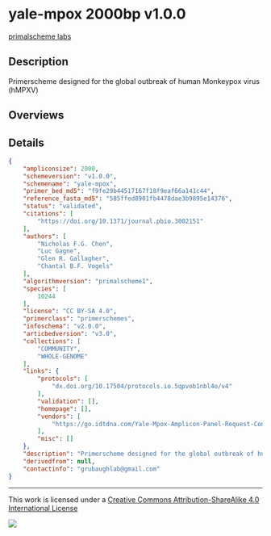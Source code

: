 # yale-mpox 2000bp v1.0.0

[primalscheme labs](https://labs.primalscheme.com/detail/yale-mpox/2000/v1.0.0)

## Description

Primerscheme designed for the global outbreak of human Monkeypox virus (hMPXV)

## Overviews

## Details

```json
{
    "ampliconsize": 2000,
    "schemeversion": "v1.0.0",
    "schemename": "yale-mpox",
    "primer_bed_md5": "f9fe29b44517167f18f9eaf66a141c44",
    "reference_fasta_md5": "585ffed8901fb4478dae3b9895e14376",
    "status": "validated",
    "citations": [
        "https://doi.org/10.1371/journal.pbio.3002151"
    ],
    "authors": [
        "Nicholas F.G. Chen",
        "Luc Gagne",
        "Glen R. Gallagher",
        "Chantal B.F. Vogels"
    ],
    "algorithmversion": "primalscheme1",
    "species": [
        10244
    ],
    "license": "CC BY-SA 4.0",
    "primerclass": "primerschemes",
    "infoschema": "v2.0.0",
    "articbedversion": "v3.0",
    "collections": [
        "COMMUNITY",
        "WHOLE-GENOME"
    ],
    "links": {
        "protocols": [
            "dx.doi.org/10.17504/protocols.io.5qpvob1nbl4o/v4"
        ],
        "validation": [],
        "homepage": [],
        "vendors": [
            "https://go.idtdna.com/Yale-Mpox-Amplicon-Panel-Request-Consult.html"
        ],
        "misc": []
    },
    "description": "Primerscheme designed for the global outbreak of human Monkeypox virus (hMPXV)",
    "derivedfrom": null,
    "contactinfo": "grubaughlab@gmail.com"
}
```



------------------------------------------------------------------------

This work is licensed under a [Creative Commons Attribution-ShareAlike 4.0 International License](http://creativecommons.org/licenses/by-sa/4.0/) 

![](https://i.creativecommons.org/l/by-sa/4.0/88x31.png)